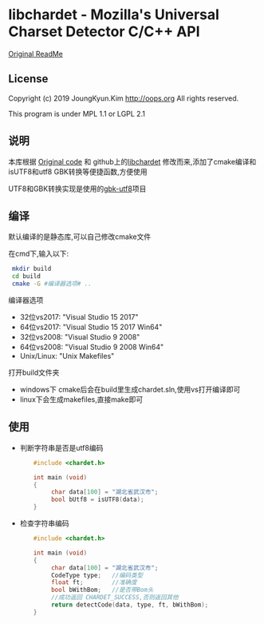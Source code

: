 libchardet - Mozilla's Universal Charset Detector C/C++ API
===
[Original ReadMe](./README.orig.md)
## License
Copyright (c) 2019 JoungKyun.Kim <http://oops.org> All rights reserved.

This program is under MPL 1.1 or LGPL 2.1

## 说明
本库根据  [Original code](http://lxr.mozilla.org/seamonkey/source/extensions/universalchardet/) 和 github上的[libchardet](https://github.com/Joungkyun/libchardet) 修改而来,添加了cmake编译和isUTF8和utf8 GBK转换等便捷函数,方便使用

UTF8和GBK转换实现是使用的[gbk-utf8](https://github.com/lytsing/gbk-utf8)项目

## 编译
默认编译的是静态库,可以自己修改cmake文件

在cmd下,输入以下:

```bash
 mkdir build
 cd build
 cmake -G #编译器选项# ..
```

编译器选项

 * 32位vs2017:  "Visual Studio 15 2017"
 * 64位vs2017:  "Visual Studio 15 2017 Win64"
 * 32位vs2008:  "Visual Studio 9 2008"
 * 64位vs2008:  "Visual Studio 9 2008 Win64"
 * Unix/Linux:  "Unix Makefiles"
 
打开build文件夹
 * windows下 cmake后会在build里生成chardet.sln,使用vs打开编译即可
 * linux下会生成makefiles,直接make即可
 
## 使用

* 判断字符串是否是utf8编码
```c
       #include <chardet.h>

       int main (void) 
       {
            char data[100] = "湖北省武汉市";
            bool bUtf8 = isUTF8(data);
       }
```
* 检查字符串编码
```c
       #include <chardet.h>

       int main (void) 
       {
            char data[100] = "湖北省武汉市";
            CodeType type;   //编码类型
            float ft;        //准确度
            bool bWithBom;   //是否带Bom头
            //成功返回 CHARDET_SUCCESS,否则返回其他
            return detectCode(data, type, ft, bWithBom);
       }
```